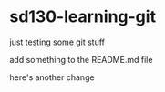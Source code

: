 # sd130-learning-git

just testing some git stuff

add something to the README.md file

here's another change
